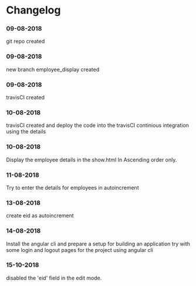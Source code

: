 # Changelog

### 09-08-2018
git repo created

### 09-08-2018
new branch employee_display created

### 09-08-2018
travisCI created

### 10-08-2018
travisCI created and deploy the code into the travisCI continious integration using the details

### 10-08-2018
Display the employee details in the show.html 
In Ascending order only.

### 11-08-2018
Try to enter the details for employees in autoincrement

### 13-08-2018
create eid as autoincrement

### 14-08-2018
Install the angular cli and prepare a setup for building an application
try with some login and logout pages for the project using angular cli

### 15-10-2018
disabled the 'eid' field in the edit mode.





